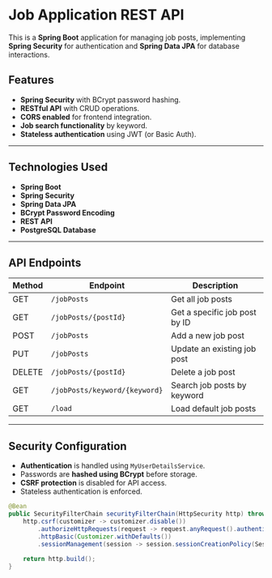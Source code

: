 # Job Application REST API

This is a **Spring Boot** application for managing job posts, implementing **Spring Security** for authentication and **Spring Data JPA** for database interactions.

## Features
- **Spring Security** with BCrypt password hashing.
- **RESTful API** with CRUD operations.
- **CORS enabled** for frontend integration.
- **Job search functionality** by keyword.
- **Stateless authentication** using JWT (or Basic Auth).

---

## Technologies Used
- **Spring Boot**
- **Spring Security**
- **Spring Data JPA**
- **BCrypt Password Encoding**
- **REST API**
- **PostgreSQL Database**

---

## API Endpoints

| Method  | Endpoint                  | Description |
|---------|---------------------------|-------------|
| GET     | `/jobPosts`                | Get all job posts |
| GET     | `/jobPosts/{postId}`        | Get a specific job post by ID |
| POST    | `/jobPosts`                 | Add a new job post |
| PUT     | `/jobPosts`                 | Update an existing job post |
| DELETE  | `/jobPosts/{postId}`        | Delete a job post |
| GET     | `/jobPosts/keyword/{keyword}` | Search job posts by keyword |
| GET     | `/load`                     | Load default job posts |

---

## Security Configuration
- **Authentication** is handled using `MyUserDetailsService`.
- Passwords are **hashed using BCrypt** before storage.
- **CSRF protection** is disabled for API access.
- Stateless authentication is enforced.

```java
@Bean
public SecurityFilterChain securityFilterChain(HttpSecurity http) throws Exception {
    http.csrf(customizer -> customizer.disable())
        .authorizeHttpRequests(request -> request.anyRequest().authenticated())
        .httpBasic(Customizer.withDefaults())
        .sessionManagement(session -> session.sessionCreationPolicy(SessionCreationPolicy.STATELESS));
    
    return http.build();
}
